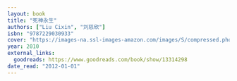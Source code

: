 ```yaml
---
layout: book
title: "死神永生"
authors: ["Liu Cixin", "刘慈欣"]
isbn: "9787229030933"
cover: "https://images-na.ssl-images-amazon.com/images/S/compressed.photo.goodreads.com/books/1340624983i/13314298.jpg"
year: 2010
external_links:
  goodreads: https://www.goodreads.com/book/show/13314298
date_read: "2012-01-01"
---
```

